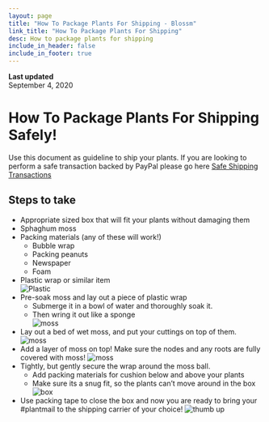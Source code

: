 ```yaml
---
layout: page
title: "How To Package Plants For Shipping - Blossm"
link_title: "How To Package Plants For Shipping"
desc: How to package plants for shipping
include_in_header: false
include_in_footer: true
---
```


**Last updated**  
September 4, 2020

# How To Package Plants For Shipping Safely!
Use this document as guideline to ship your plants. If you are looking to perform a safe transaction backed by PayPal please go here [Safe Shipping Transactions](https://blossm.garden/how-to-ship)
## Steps to take
* Appropriate sized box that will fit your plants without damaging them
* Sphaghum moss
* Packing materials (any of these will work!)
  * Bubble wrap
  * Packing peanuts
  * Newspaper
  * Foam
* Plastic wrap or similar item <br />
![Plastic](https://blossm.garden/assets/shipping/plant/plastic.jpg)
* Pre-soak moss and lay out a piece of plastic wrap 
  * Submerge it in a bowl of water and thoroughly soak it.
  * Then wring it out like a sponge	<br />
![moss](https://blossm.garden/assets/shipping/plant/moss.jpg)
* Lay out a bed of wet moss, and put your cuttings on top of them. <br />
![moss](https://blossm.garden/assets/shipping/plant/moss2.jpg)
* Add a layer of moss on top!  Make sure the nodes and any roots are fully covered with moss!
![moss](https://blossm.garden/assets/shipping/plant/moss3.jpg)
* Tightly, but gently secure the wrap around the moss ball.  
    * Add packing materials for cushion below and above your plants
    * Make sure its a snug fit, so the plants can’t move around in the box <br />
![box](https://blossm.garden/assets/shipping/plant/box.jpg)
* Use packing tape to close the box and now you are ready to bring your #plantmail to the shipping carrier of your choice!
![thumb up](https://blossm.garden/assets/shipping/plant/thumb-up.jpg)